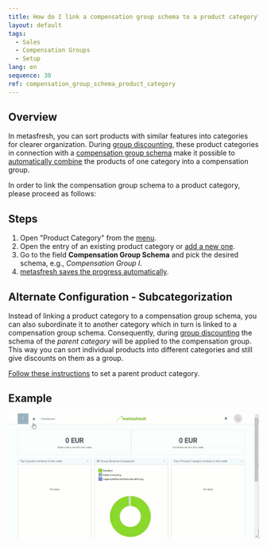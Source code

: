 ```yaml
---
title: How do I link a compensation group schema to a product category?
layout: default
tags:
  - Sales
  - Compensation Groups
  - Setup
lang: en
sequence: 30
ref: compensation_group_schema_product_category
---
```


## Overview
In metasfresh, you can sort products with similar features into categories for clearer organization. During [group discounting](Order_line_group_discount), these product categories in connection with a [compensation group schema](Create_compensation_group_schema) make it possible to [automatically combine](Create_automatic_compensation_groups) the products of one category into a compensation group.

In order to link the compensation group schema to a product category, please proceed as follows:

## Steps
1. Open "Product Category" from the [menu](Menu).
1. Open the entry of an existing product category or [add a new one](NewProductCategory).
1. Go to the field **Compensation Group Schema** and pick the desired schema, e.g., *Compensation Group I*.
1. [metasfresh saves the progress automatically](Saveindicator).

## Alternate Configuration - Subcategorization
Instead of linking a product category to a compensation group schema, you can also subordinate it to another category which in turn is linked to a compensation group schema. Consequently, during [group discounting](Order_line_group_discount) the schema of the *parent category* will be applied to the compensation group. This way you can sort individual products into different categories and still give discounts on them as a group.

[Follow these instructions](ParentProductCategory) to set a parent product category.

## Example
![](assets/CompensationGroupSchema_ProductCategory.gif)

